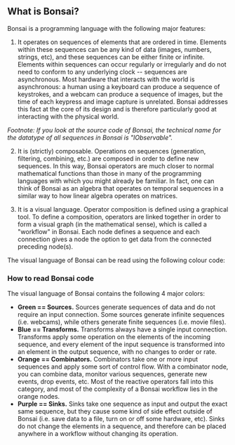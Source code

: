 ## What is Bonsai?

Bonsai is a programming language with the following major features:

1. It operates on sequences of elements that are ordered in time. Elements within these sequences can be any kind of data (images, numbers, strings, etc), and these sequences can be either finite or infinite. Elements within sequences can occur regularly or irregularly and do not need to conform to any underlying clock -- sequences are asynchronous. Most hardware that interacts with the world is asynchronous: a human using a keyboard can produce a sequence of keystrokes, and a webcam can produce a sequence of images, but the time of each keypress and image capture is unrelated. Bonsai addresses this fact at the core of its design and is therefore particularly good at interacting with the physical world.

_Footnote: If you look at the source code of Bonsai, the technical name for the datatype of all sequences in Bonsai is "IObservable"._

2. It is (strictly) composable. Operations on sequences (generation, filtering, combining, etc.) are composed in order to define new sequences. In this way, Bonsai operators are much closer to normal mathematical functions than those in many of the programming languages with which you might already be familiar. In fact, one can think of Bonsai as an algebra that operates on temporal sequences in a similar way to how linear algebra operates on matrices.

3. It is a visual language. Operator composition is defined using a graphical tool. To define a composition, operators are linked together in order to form a visual graph (in the mathematical sense), which is called a "workflow" in Bonsai. Each node defines a sequence and each connection gives a node the option to get data from the connected preceding node(s).

The visual language of Bonsai can be read using the following colour code:

### How to read Bonsai code

The visual language of Bonsai contains the following 4 major colors:

- **Green == Sources.** Sources generate sequences of data and do not require an input connection. Some sources generate infinite sequences (i.e. webcams), while others generate finite sequences (i.e. movie files).
- **Blue == Transforms.** Transforms always have a single input connection. Transforms apply some operation on the elements of the incoming sequence, and every element of the input sequence is transformed into an element in the output sequence, with no changes to order or rate.
- **Orange == Combinators.** Combinators take one or more input sequences and apply some sort of control flow. With a combinator node, you can combine data, monitor various sequences, generate new events, drop events, etc. Most of the reactive operators fall into this category, and most of the complexity of a Bonsai workflow lies in the orange nodes.
- **Purple == Sinks.** Sinks take one sequence as input and output the exact same sequence, but they cause some kind of side effect outside of Bonsai (i.e. save data to a file, turn on or off some hardware, etc). Sinks do not change the elements in a sequence, and therefore can be placed anywhere in a workflow without changing its operation.
